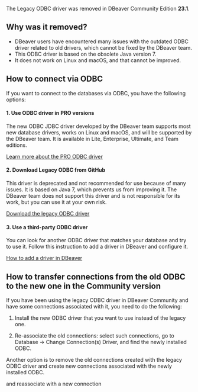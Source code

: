 The Legacy ODBC driver was removed in DBeaver Community Edition **23.1**.

## Why was it removed?

- DBeaver users have encountered many issues with the outdated ODBC driver related to old drivers, which cannot be fixed by the DBeaver team.
- This ODBC driver is based on the obsolete Java version 7.
- It does not work on Linux and macOS, and that cannot be improved.

## How to connect via ODBC

If you want to connect to the databases via ODBC, you have the following options:

#### 1. Use ODBC driver in PRO versions

The new ODBC JDBC driver developed by the DBeaver team supports most new database drivers, works on Linux and macOS, and will be supported by the DBeaver team. It is available in Lite, Enterprise, Ultimate, and Team editions.

[Learn more about the PRO ODBC driver](ODBC-JDBC-Driver)

#### 2. Download Legacy ODBC from GitHub

This driver is deprecated and not recommended for use because of many issues. It is based on Java 7, which prevents us from improving it. The DBeaver team does not support this driver and is not responsible for its work, but you can use it at your own risk.

[Download the legacy ODBC driver](https://github.com/dbeaver/jdbc-odbc-bridge-jre7)

#### 3. Use a third-party ODBC driver

You can look for another ODBC driver that matches your database and try to use it. Follow this instruction to add a driver in DBeaver and configure it.

[How to add a driver in DBeaver](Database-drivers/#adding-driver-configuration-in-dbeaver)

## How to transfer connections from the old ODBC to the new one in the Community version

If you have been using the legacy ODBC driver in DBeaver Community and have some connections associated with it, you need to do the following:

1. Install the new ODBC driver that you want to use instead of the legacy one. 

2. Re-associate the old connections: select such connections, go to Database -> Change Connection(s) Driver, and find the newly installed ODBC.

Another option is to remove the old connections created with the legacy ODBC driver and create new connections associated with the newly installed ODBC.




and reassociate with a new connection


